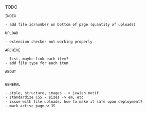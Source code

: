 TODO

    INDEX
    
	- add file id/number on bottom of page (quantity of uploads)
    
    UPLOAD
    
    - extension checker not working properly
    
    ARCHIVE
    
    - list, maybe link each item?
	- add file type for each item
    
    ABOUT
    
  
	GENERAL
	
	- style, structure, images - > jewish motif
	- standardize CSS - sizes -> em, etc
	- issue with file uploads: how to make it safe upon deployment?
	- mark active page w JS